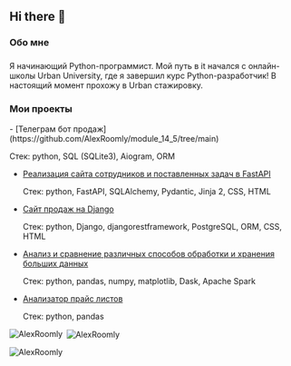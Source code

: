 ## Hi there 👋

###

<h3 align="left">Обо мне</h3>

###


<p align="left">Я начинающий Python-программист. Мой путь в it начался с онлайн-школы Urban University, где я завершил курс Python-разработчик! В настоящий момент прохожу в Urban стажировку.<br>

###
<h3 align="left">Мои проекты</h3>
- [Телеграм бот продаж](https://github.com/AlexRoomly/module_14_5/tree/main)

  Стек: python, SQL (SQLite3), Aiogram, ORM

- [Реализация сайта сотрудников и поставленных задач в FastAPI](https://github.com/AlexRoomly/module_17_5)

  Стек: python, FastAPI, SQLAlchemy, Pydantic, Jinja 2, CSS, HTML

- [Сайт продаж на Django](https://github.com/AlexRoomly/module_19_3)
	
  Стек: python, Django, djangorestframework, PostgreSQL, ORM,  CSS, HTML

- [Анализ и сравнение различных способов обработки и хранения больших данных](https://github.com/AlexRoomly/module_20_1)

  Стек: python, pandas, numpy, matplotlib, Dask, Apache Spark

- [Анализатор прайс листов](https://github.com/AlexRoomly/module_20_2)

  Стек: python, pandas

<p><img align="left" src="https://github-readme-stats.vercel.app/api/top-langs?username=AlexRoomly&show_icons=true&locale=en&layout=compact" alt="AlexRoomly" /></p>

<p>&nbsp;<img align="center" src="https://github-readme-stats.vercel.app/api?username=AlexRoomly&show_icons=true&locale=en" alt="AlexRoomly" /></p>

<p><img align="center" src="https://github-readme-streak-stats.herokuapp.com/?user=AlexRoomly" alt="AlexRoomly" /></p>

